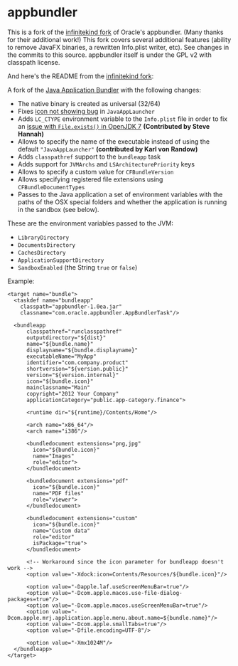 appbundler
==========

This is a fork of the [infinitekind fork](https://bitbucket.org/infinitekind/appbundler) of Oracle's appbundler.
(Many thanks for their additional work!) This fork covers several additional features (ability to remove JavaFX
binaries, a rewritten Info.plist writer, etc). See changes in the commits to this source. appbundler itself is under the GPL v2 with classpath license.

And here's the README from the [infinitekind fork](https://bitbucket.org/infinitekind/appbundler):

A fork of the [Java Application Bundler](https://svn.java.net/svn/appbundler~svn)
with the following changes:

- The native binary is created as universal (32/64)
- Fixes [icon not showing bug](http://bugs.sun.com/bugdatabase/view_bug.do?bug_id=7159381) in `JavaAppLauncher`
- Adds `LC_CTYPE` environment variable to the `Info.plist` file in order to fix an [issue with `File.exists()` in OpenJDK 7](http://java.net/jira/browse/MACOSX_PORT-165)  **(Contributed by Steve Hannah)**
- Allows to specify the name of the executable instead of using the default `"JavaAppLauncher"` **(contributed by Karl von Randow)**
- Adds `classpathref` support to the `bundleapp` task
- Adds support for `JVMArchs` and `LSArchitecturePriority` keys
- Allows to specify a custom value for `CFBundleVersion`
- Allows specifying registered file extensions using `CFBundleDocumentTypes`
- Passes to the Java application a set of environment variables with the paths of
  the OSX special folders and whether the application is running in the
  sandbox (see below).

These are the environment variables passed to the JVM:

- `LibraryDirectory`
- `DocumentsDirectory`
- `CachesDirectory`
- `ApplicationSupportDirectory`
- `SandboxEnabled` (the String `true` or `false`)


Example:

    <target name="bundle">
      <taskdef name="bundleapp"
        classpath="appbundler-1.0ea.jar"
        classname="com.oracle.appbundler.AppBundlerTask"/>

      <bundleapp
          classpathref="runclasspathref"
          outputdirectory="${dist}"
          name="${bundle.name}"
          displayname="${bundle.displayname}"
          executableName="MyApp"
          identifier="com.company.product"
          shortversion="${version.public}"
          version="${version.internal}"
          icon="${bundle.icon}"
          mainclassname="Main"
          copyright="2012 Your Company"
          applicationCategory="public.app-category.finance">

          <runtime dir="${runtime}/Contents/Home"/>

          <arch name="x86_64"/>
          <arch name="i386"/>

          <bundledocument extensions="png,jpg"
            icon="${bundle.icon}"
            name="Images"
            role="editor">
          </bundledocument>

          <bundledocument extensions="pdf"
            icon="${bundle.icon}"
            name="PDF files"
            role="viewer">
          </bundledocument>

          <bundledocument extensions="custom"
            icon="${bundle.icon}"
            name="Custom data"
            role="editor"
            isPackage="true">
          </bundledocument>

          <!-- Workaround since the icon parameter for bundleapp doesn't work -->
          <option value="-Xdock:icon=Contents/Resources/${bundle.icon}"/>

          <option value="-Dapple.laf.useScreenMenuBar=true"/>
          <option value="-Dcom.apple.macos.use-file-dialog-packages=true"/>
          <option value="-Dcom.apple.macos.useScreenMenuBar=true"/>
          <option value="-Dcom.apple.mrj.application.apple.menu.about.name=${bundle.name}"/>
          <option value="-Dcom.apple.smallTabs=true"/>
          <option value="-Dfile.encoding=UTF-8"/>

          <option value="-Xmx1024M"/>
      </bundleapp>
    </target>
